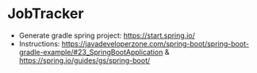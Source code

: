 # JobTracker
* Generate gradle spring project: https://start.spring.io/
* Instructions: https://javadeveloperzone.com/spring-boot/spring-boot-gradle-example/#23_SpringBootApplication & https://spring.io/guides/gs/spring-boot/